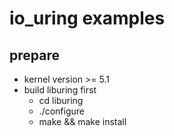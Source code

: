 # io_uring examples

## prepare

- kernel version >= 5.1
- build liburing first
  - cd liburing
  - ./configure
  - make && make install
